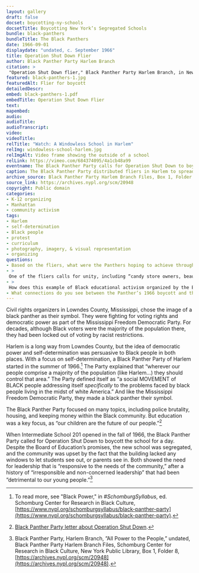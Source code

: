```yaml
--- 
layout: gallery
draft: false
docset: boycotting-ny-schools
docsetTitle: Boycotting New York’s Segregated Schools
bundle: black-panthers
bundleTitle: The Black Panthers
date: 1966-09-01
displaydate: "undated, c. September 1966"
title: Operation Shut Down Flier
author: Black Panther Party Harlem Branch
citation: >
 "Operation Shut Down flier," Black Panther Party Harlem Branch, in New York City Civil Rights History Project, Accessed: [Month Day, Year], https://nyccivilrightshistory.org/gallery/black-panthers-1.
featured: black-panthers-1.jpg
featuredAlt: Flier for boycott
detailedDescr: 
embed: black-panthers-1.pdf
embedTitle: Operation Shut Down Flier
text: 
mapembed: 
audio: 
audioTitle: 
audioTranscript: 
video: 
videoTitle: 
relTitle: "Watch: A Windowless School in Harlem"
relImg: windowless-school-harlem.jpg
relImgAlt: Video frame showing the outside of a school
relLink: https://vimeo.com/684374095/4a1cb48a99
eventname: The Black Panther Party calls for Operation Shut Down to boycott Harlem schools.
caption: The Black Panther Party distributed fliers in Harlem to spread the word about their planned one-day boycott of I.S. 201.  
archive_source: Black Panther Party Harlem Branch Files, Box 1, Folder 8, Schomburg Center for Research in Black Culture, New York Public Library
source_link: https://archives.nypl.org/scm/20948
copyright: Public domain
categories: 
- K-12 organizing
- Manhattan
- community activism
tags: 
- Harlem
- self-determination
- Black people
- protest
- curriculum
- photography, imagery, & visual representation
- organizing
questions: 
- Based on the fliers, what were the Panthers hoping to achieve through this boycott?
- >
 One of the fliers calls for unity, including “candy store owners, beauticians, barbers, restaurants, street gangs, organized black community youth, welfare, black community fathers and mothers, pool hall managers.” Why do you think this call for unity was important, and why did they mention these groups in particular?
- >
 How does this example of Black educational activism organized by the Black Panther Party compare to the [1964](/topics/boycotting-ny-schools/1964-boycotts/school-boycott/) and [1965](topics/boycotting-ny-schools/1965-boycott/boycott-hits-problem-school) school boycotts?
- What connections do you see between the Panther’s 1966 boycott and the present day?
--- 
```


Civil rights organizers in Lowndes County, Mississippi, chose the image of a black panther as their symbol. They were fighting for voting rights and democratic power as part of the Mississippi Freedom Democratic Party. For decades, although Black voters were the majority of the population there, they had been locked out of voting by racist restrictions.

Harlem is a long way from Lowndes County, but the idea of democratic power and self-determination was persuasive to Black people in both places. With a focus on self-determination, a Black Panther Party of Harlem started in the summer of 1966.[^1] The Party explained that “wherever our people comprise a majority of the population (like Harlem…) they should control that area.” The Party defined itself as “a social MOVEMENT of BLACK people addressing itself *specifically* to the problems faced by black people living in the midst of white America.” And like the Mississippi Freedom Democratic Party, they made a black panther their symbol.

The Black Panther Party focused on many topics, including police brutality, housing, and keeping money within the Black community. But education was a key focus, as “our children are the future of our people.”[^2]

When Intermediate School 201 opened in the fall of 1966, the Black Panther Party called for Operation Shut Down to boycott the school for a day. Despite the Board of Education’s promises, the new school was segregated, and the community was upset by the fact that the building lacked any windows to let students see out, or parents see in. Both showed the need for leadership that is “responsive to the needs of the community,” after a history of “irresponsible and non-concerned leadership” that had been ”detrimental to our young people.”[^3]

[^1]: To read more, see "Black Power," in *#SchomburgSyllabus*, ed. Schomburg Center for Research in Black Culture, [https://www.nypl.org/schomburgsyllabus/black-panther-party](https://www.nypl.org/schomburgsyllabus/black-panther-party).

[^2]: [Black Panther Party letter about Operation Shut Down](/topics/boycotting-ny-schools/black-panthers/black-panthers-2).

[^3]: Black Panther Party, Harlem Branch, ”All Power to the People,” undated, Black Panther Party Harlem Branch Files, Schomburg Center for Research in Black Culture, New York Public Library, Box 1, Folder 8, [https://archives.nypl.org/scm/20948](https://archives.nypl.org/scm/20948).
